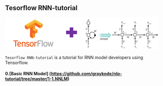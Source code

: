 ## Tesorflow RNN-tutorial

<p align="center"><img width="700" src="TF-RNN.png" />  </p>

`Tesorflow RNN-tutorial` is a tutorial for RNN model developers using Tensorflow.


#### 0.[Basic RNN Model] (https://github.com/graykode/nlp-tutorial/tree/master/1-1.NNLM) 

